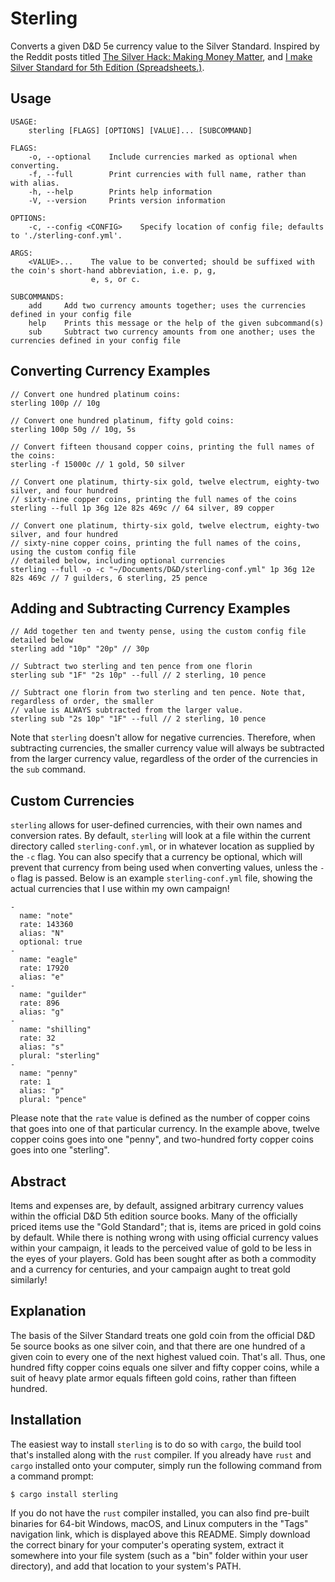 # Sterling

Converts a given D&D 5e currency value to the Silver Standard. Inspired by the Reddit posts titled
[The Silver Hack: Making Money Matter](https://www.reddit.com/r/DnDBehindTheScreen/comments/80f6kt/the_silver_hack_making_money_matter/),
and [I make Silver Standard for 5th Edition (Spreadsheets.)](https://www.reddit.com/r/dndnext/comments/5tt5g8/i_make_silver_standard_for_5_edition_spreadsheets/).

## Usage

```
USAGE:
    sterling [FLAGS] [OPTIONS] [VALUE]... [SUBCOMMAND]

FLAGS:
    -o, --optional    Include currencies marked as optional when converting.
    -f, --full        Print currencies with full name, rather than with alias.
    -h, --help        Prints help information
    -V, --version     Prints version information

OPTIONS:
    -c, --config <CONFIG>    Specify location of config file; defaults to './sterling-conf.yml'.

ARGS:
    <VALUE>...    The value to be converted; should be suffixed with the coin's short-hand abbreviation, i.e. p, g,
                  e, s, or c.

SUBCOMMANDS:
    add     Add two currency amounts together; uses the currencies defined in your config file
    help    Prints this message or the help of the given subcommand(s)
    sub     Subtract two currency amounts from one another; uses the currencies defined in your config file
```

## Converting Currency Examples

```
// Convert one hundred platinum coins: 
sterling 100p // 10g

// Convert one hundred platinum, fifty gold coins:
sterling 100p 50g // 10g, 5s

// Convert fifteen thousand copper coins, printing the full names of the coins:
sterling -f 15000c // 1 gold, 50 silver

// Convert one platinum, thirty-six gold, twelve electrum, eighty-two silver, and four hundred
// sixty-nine copper coins, printing the full names of the coins
sterling --full 1p 36g 12e 82s 469c // 64 silver, 89 copper

// Convert one platinum, thirty-six gold, twelve electrum, eighty-two silver, and four hundred
// sixty-nine copper coins, printing the full names of the coins, using the custom config file
// detailed below, including optional currencies
sterling --full -o -c "~/Documents/D&D/sterling-conf.yml" 1p 36g 12e 82s 469c // 7 guilders, 6 sterling, 25 pence
```

## Adding and Subtracting Currency Examples

```
// Add together ten and twenty pense, using the custom config file detailed below
sterling add "10p" "20p" // 30p

// Subtract two sterling and ten pence from one florin
sterling sub "1F" "2s 10p" --full // 2 sterling, 10 pence

// Subtract one florin from two sterling and ten pence. Note that, regardless of order, the smaller
// value is ALWAYS subtracted from the larger value.
sterling sub "2s 10p" "1F" --full // 2 sterling, 10 pence
```

Note that `sterling` doesn't allow for negative currencies. Therefore, when subtracting currencies,
the smaller currency value will always be subtracted from the larger currency value, regardless of
the order of the currencies in the `sub` command.

## Custom Currencies

`sterling` allows for user-defined currencies, with their own names and conversion rates. By
default, `sterling` will look at a file within the current directory called `sterling-conf.yml`, or
in whatever location as supplied by the `-c` flag. You can also specify that a currency be optional,
which will prevent that currency from being used when converting values, unless the `-o` flag is
passed. Below is an example `sterling-conf.yml` file, showing the actual currencies that I use
within my own campaign!

```
-
  name: "note"
  rate: 143360
  alias: "N"
  optional: true
-
  name: "eagle"
  rate: 17920
  alias: "e"
-
  name: "guilder"
  rate: 896
  alias: "g"
-
  name: "shilling"
  rate: 32
  alias: "s"
  plural: "sterling"
-
  name: "penny"
  rate: 1
  alias: "p"
  plural: "pence"
```

Please note that the `rate` value is defined as the number of copper coins that goes into one of
that particular currency. In the example above, twelve copper coins goes into one "penny", and
two-hundred forty copper coins goes into one "sterling".

## Abstract

Items and expenses are, by default, assigned arbitrary currency values within the official D&D 5th
edition source books. Many of the officially priced items use the "Gold Standard"; that is, items
are priced in gold coins by default. While there is nothing wrong with using official currency
values within your campaign, it leads to the perceived value of gold to be less in the eyes of your
players. Gold has been sought after as both a commodity and a currency for centuries, and your
campaign aught to treat gold similarly!

## Explanation

The basis of the Silver Standard treats one gold coin from the official D&D 5e source books as one
silver coin, and that there are one hundred of a given coin to every one of the next highest valued
coin. That's all. Thus, one hundred fifty copper coins equals one silver and fifty copper coins,
while a suit of heavy plate armor equals fifteen gold coins, rather than fifteen hundred.

## Installation

The easiest way to install `sterling` is to do so with `cargo`, the build tool that's installed
along with the `rust` compiler. If you already have `rust` and `cargo` installed onto your computer,
simply run the following command from a command prompt:

```
$ cargo install sterling
```

If you do not have the `rust` compiler installed, you can also find pre-built binaries for 64-bit
Windows, macOS, and Linux computers in the "Tags" navigation link, which is displayed above this
README. Simply download the correct binary for your computer's operating system, extract it
somewhere into your file system (such as a "bin" folder within your user directory), and add that
location to your system's PATH.